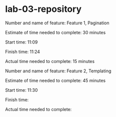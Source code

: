 # lab-03-repository
Number and name of feature: Feature 1, Pagination

Estimate of time needed to complete: 30 minutes

Start time: 11:09

Finish time: 11:24

Actual time needed to complete: 15 minutes


Number and name of feature: Feature 2, Templating

Estimate of time needed to complete: 45 minutes

Start time: 11:30

Finish time: 

Actual time needed to complete: 
